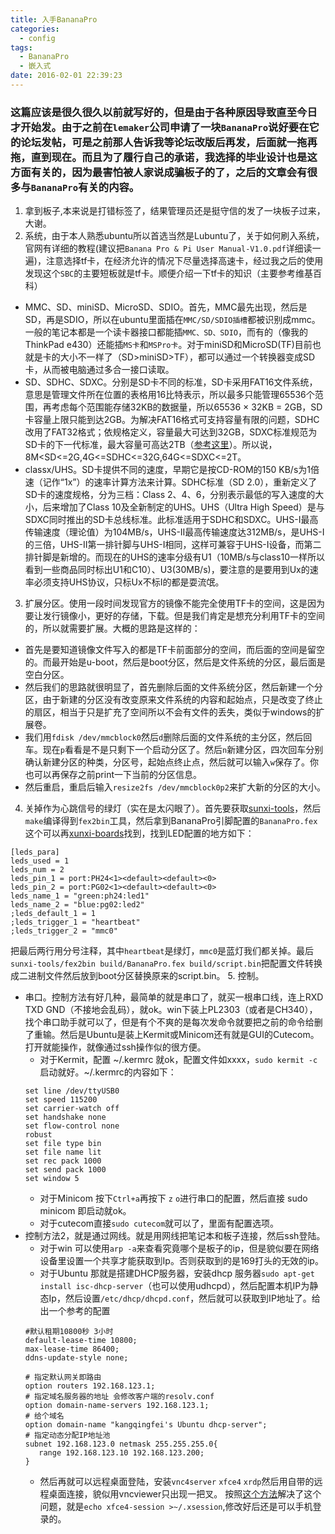 ```yaml
---
title: 入手BananaPro
categories:
  - config
tags:
  - BananaPro
  - 嵌入式
date: 2016-02-01 22:39:23
---
```


### 这篇应该是很久很久以前就写好的，但是由于各种原因导致直至今日才开始发。由于之前在`lemaker`公司申请了一块`BananaPro`说好要在它的论坛发帖，可是之前那人告诉我等论坛改版后再发，后面就一拖再拖，直到现在。而且为了履行自己的承诺，我选择的毕业设计也是这方面有关的，因为最害怕被人家说成骗板子的了，之后的文章会有很多与`BananaPro`有关的内容。
<!--more-->
1. 拿到板子,本来说是打错标签了，结果管理员还是挺守信的发了一块板子过来，大谢。
2. 系统，由于本人熟悉ubuntu所以首选当然是Lubuntu了，关于如何刷入系统，官网有详细的教程(建议把`Banana Pro & Pi User Manual-V1.0.pdf`详细读一遍)，注意选择tf卡，在经济允许的情况下尽量选择高速卡，经过我之后的使用发现这个`SBC`的主要短板就是tf卡。顺便介绍一下tf卡的知识（主要参考维基百科）
  * MMC、SD、miniSD、MicroSD、SDIO。首先，MMC最先出现，然后是SD，再是SDIO，所以在ubuntu里面插在`MMC/SD/SDIO插槽`都被识别成mmc。一般的笔记本都是一个读卡器接口都能插`MMC、SD、SDIO`，而有的（像我的ThinkPad e430）还能插`MS卡`和`MSPro卡`。对于miniSD和MicroSD(TF)目前也就是卡的大小不一样了（SD>miniSD>TF），都可以通过一个转换器变成SD卡，从而被电脑通过多合一接口读取。
  * SD、SDHC、SDXC。分别是SD卡不同的标准，SD卡采用FAT16文件系统，意思是管理文件所在位置的表格用16比特表示，所以最多只能管理65536个范围，再考虑每个范围能存储32KB的数据量，所以65536 × 32KB = 2GB，SD卡容量上限只能到达2GB。为解决FAT16格式可支持容量有限的问题，SDHC改用了FAT32格式；依规格定义，容量最大可达到32GB，SDXC标准规范为SD卡的下一代标准，最大容量可高达2TB（[参考这里](https://zh.wikipedia.org/wiki/SDHC)）。所以说，8M<SD<=2G,4G<=SDHC<=32G,64G<=SDXC<=2T。
  * classx/UHS。SD卡提供不同的速度，早期它是按CD-ROM的150 KB/s为1倍速（记作“1x”）的速率计算方法来计算。SDHC标准（SD 2.0），重新定义了SD卡的速度规格，分为三档：Class 2、4、6，分别表示最低的写入速度的大小，后来增加了Class 10及全新制定的UHS。UHS（Ultra High Speed）是与SDXC同时推出的SD卡总线标准。此标准适用于SDHC和SDXC。UHS-I最高传输速度（理论值）为104MB/s，UHS-II最高传输速度达312MB/s，是UHS-I的三倍，UHS-II第一排针脚与UHS-I相同，这样可兼容于UHS-I设备，而第二排针脚是新增的。而现在的UHS的速率分级有U1（10MB/s与class10一样所以看到一些商品同时标出U1和C10）、U3(30MB/s)，要注意的是要用到Ux的速率必须支持UHS协议，只标Ux不标I的都是耍流氓。
3. 扩展分区。使用一段时间发现官方的镜像不能完全使用TF卡的空间，这是因为要让发行镜像小，更好的存储，下载。但是我们肯定是想充分利用TF卡的空间的，所以就需要扩展。大概的思路是这样的：
  * 首先是要知道镜像文件写入的都是TF卡前面部分的空间，而后面的空间是留空的。而最开始是u-boot，然后是boot分区，然后是文件系统的分区，最后面是空白分区。
  * 然后我们的思路就很明显了，首先删除后面的文件系统分区，然后新建一个分区，由于新建的分区没有改变原来文件系统的内容和起始点，只是改变了终止的扇区，相当于只是扩充了空间所以不会有文件的丢失，类似于windows的扩展卷。
  * 我们用`fdisk /dev/mmcblock0`然后`d`删除后面的文件系统的主分区，然后回车。现在`p`看看是不是只剩下一个启动分区了。然后`n`新建分区，四次回车分别确认新建分区的种类，分区号，起始点终止点，然后就可以输入`w`保存了。你也可以再保存之前print一下当前的分区信息。
  * 然后重启，重启后输入`resize2fs /dev/mmcblock0p2`来扩大新的分区的大小。
4. 关掉作为心跳信号的绿灯（实在是太闪眼了）。首先要获取[sunxi-tools](https://github.com/LeMaker/sunxi-tools.git)，然后`make`编译得到`fex2bin`工具，然后拿到BananaPro引脚配置的`BananaPro.fex`这个可以再[xunxi-boards]( https://github.com/LeMaker/sunxi-boards.git)找到，找到LED配置的地方如下：
  ```
  [leds_para]
  leds_used = 1
  leds_num = 2
  leds_pin_1 = port:PH24<1><default><default><0>
  leds_pin_2 = port:PG02<1><default><default><0>
  leds_name_1 = "green:ph24:led1"
  leds_name_2 = "blue:pg02:led2"
  ;leds_default_1 = 1
  ;leds_trigger_1 = "heartbeat"
  ;leds_trigger_2 = "mmc0"

  ```
  把最后两行用分号注释，其中`heartbeat`是绿灯，`mmc0`是蓝灯我们都关掉。最后`sunxi-tools/fex2bin build/BananaPro.fex build/script.bin`把配置文件转换成二进制文件然后放到boot分区替换原来的script.bin。
5. 控制。
  * 串口。控制方法有好几种，最简单的就是串口了，就买一根串口线，连上RXD TXD GND（不接地会乱码），就ok。win下装上PL2303（或者是CH340），找个串口助手就可以了，但是有个不爽的是每次发命令就要把之前的命令给删了重输。然后是Ubuntu是装上Kermit或Minicom还有就是GUI的Cutecom。打开就能操作，就像通过ssh操作似的很方便。
    * 对于Kermit，配置 ~/.kermrc 就ok，配置文件如xxxx，`sudo kermit -c` 启动就好。~/.kermrc的内容如下：
    ```
    set line /dev/ttyUSB0
    set speed 115200
    set carrier-watch off
    set handshake none
    set flow-control none
    robust
    set file type bin
    set file name lit
    set rec pack 1000
    set send pack 1000
    set window 5
    ```
    * 对于Minicom 按下`Ctrl+a`再按下 `z` `o`进行串口的配置，然后直接 sudo minicom 即启动就ok。
    * 对于cutecom直接`sudo cutecom`就可以了，里面有配置选项。
  * 控制方法2，就是通过网线。就是用网线把笔记本和板子连接，然后ssh登陆。
    * 对于win 可以使用`arp -a`来查看究竟哪个是板子的ip，但是貌似要在网络设备里设置一个共享才能获取到Ip。否则获取到的是169打头的无效的ip。
    * 对于Ubuntu 那就是搭建DHCP服务器，安装dhcp 服务器`sudo apt-get install isc-dhcp-server`（也可以使用udhcpd），然后配置本机IP为静态Ip，然后设置`/etc/dhcp/dhcpd.conf`，然后就可以获取到IP地址了。给出一个参考的配置
    ```
    #默认租期10800秒 3小时
    default-lease-time 10800;
    max-lease-time 86400;
    ddns-update-style none;

    # 指定默认网关即路由
    option routers 192.168.123.1;
    # 指定域名服务器的地址 会修改客户端的resolv.conf
    option domain-name-servers 192.168.123.1;
    # 给个域名
    option domain-name "kangqingfei's Ubuntu dhcp-server";
    # 指定动态分配IP地址池
    subnet 192.168.123.0 netmask 255.255.255.0{
       range 192.168.123.10 192.168.123.200;
    }
    ```
    * 然后再就可以远程桌面登陆，安装`vnc4server` `xfce4` `xrdp`然后用自带的远程桌面连接，貌似用vncviewer只出现一把叉。 按照[这个方法](http://www.withonly.com/?p=453)解决了这个问题，就是`echo xfce4-session >~/.xsession`,修改好后还是可以手机登录的。
